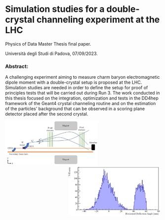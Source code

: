 # Simulation studies for a double-crystal channeling experiment at the LHC

Physics of Data Master Thesis final paper.

Università degli Studi di Padova, 07/09/2023.

### Abstract:
A challenging experiment aiming to measure charm baryon electromagnetic dipole moment with a double-crystal setup is proposed at the LHC. Simulation studies are needed in order to define the setup for proof of principles tests that will be carried out during Run 3. The work conducted in this thesis focused on the integration, optimization and tests in the DD4hep framework of the Geant4 crystal channeling routine and on the estimation of the particles' background that can be observed in a scoring plane detector placed after the second crystal.

<img align='left' src='https://github.com/chiaramaccani/PoD_Master_Thesis/blob/main/IR3_schema2_def.jpg?raw=true' alt='Drawing' style='width:300px;'/><img align='right' src='https://github.com/chiaramaccani/PoD_Master_Thesis/blob/main/DD4hep_outangle.JPG?raw=true' alt='Drawing' style='width:300px;'/>

